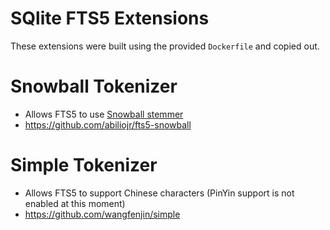 # SQlite FTS5 Extensions

These extensions were built using the provided `Dockerfile` and copied out.

# Snowball Tokenizer

- Allows FTS5 to use [Snowball stemmer](https://github.com/snowballstem/snowball)
- https://github.com/abiliojr/fts5-snowball

# Simple Tokenizer

- Allows FTS5 to support Chinese characters (PinYin support is not enabled at this moment)
- https://github.com/wangfenjin/simple
